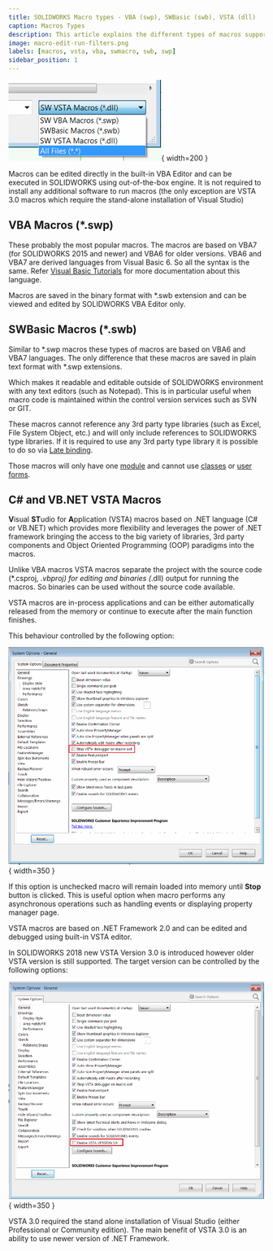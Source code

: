 ```yaml
---
title: SOLIDWORKS Macro types - VBA (swp), SWBasic (swb), VSTA (dll)
caption: Macros Types
description: This article explains the different types of macros supported by SOLIDWORKS (VBA, VSTA, SWBasic)
image: macro-edit-run-filters.png
labels: [macros, vsta, vba, swmacro, swb, swp]
sidebar_position: 1
---
```

![Macros filter when running the macro](macro-edit-run-filters.png){ width=200 }

Macros can be edited directly in the built-in VBA Editor and can be executed in SOLIDWORKS using out-of-the-box engine. It is not required to install any additional software to run macros (the only exception are VSTA 3.0 macros which require the stand-alone installation of Visual Studio)

## VBA Macros (*.swp)

These probably the most popular macros. The macros are based on VBA7 (for SOLIDWORKS 2015 and newer) and VBA6 for older versions. VBA6 and VBA7 are derived languages from Visual Basic 6. So all the syntax is the same. Refer [Visual Basic Tutorials](/docs/codestack/visual-basic) for more documentation about this language.

Macros are saved in the binary format with *.swb extension and can be viewed and edited by SOLIDWORKS VBA Editor only.

## SWBasic Macros (*.swb)

Similar to *.swp macros these types of macros are based on VBA6 and VBA7 languages. The only difference that these macros are saved in plain text format with *.swp extensions.

Which makes it readable and editable outside of SOLIDWORKS environment with any text editors (such as Notepad). This is in particular useful when macro code is maintained within the control version services such as SVN or GIT.

These macros cannot reference any 3rd party type libraries (such as Excel, File System Object, etc.) and will only include references to SOLIDWORKS type libraries. If it is required to use any 3rd party type library it is possible to do so via [Late binding](/docs/codestack/visual-basic/variables/declaration/#early-binding-and-late-binding).

Those macros will only have one [module](/docs/codestack/visual-basic/modules/) and cannot use [classes](/docs/codestack/visual-basic/classes/) or [user forms](/docs/codestack/visual-basic/user-forms/).

## C# and VB.NET VSTA Macros

**V**isual **ST**udio for **A**pplication (VSTA) macros based on .NET language (C# or VB.NET) which provides more flexibility and leverages the power of .NET framework bringing the access to the big variety of libraries, 3rd party components and Object Oriented Programming (OOP) paradigms into the macros.

Unlike VBA macros VSTA macros separate the project with the source code (*.csproj, *.vbproj) for editing and binaries (*.dll) output for running the macros. So binaries can be used without the source code available.

VSTA macros are in-process applications and can be either automatically released from the memory or continue to execute after the main function finishes. 

This behaviour controlled by the following option:

![Stop VSTA debugger on macro exit option](option-stop-vsta-debugger-on-macro-exit.png){ width=350 }

If this option is unchecked macro will remain loaded into memory until **Stop** button is clicked. This is useful option when macro performs any asynchronous operations such as handling events or displaying property manager page.

VSTA macros are based on .NET Framework 2.0 and can be edited and debugged using built-in VSTA editor.

In SOLIDWORKS 2018 new VSTA Version 3.0 is introduced however older VSTA version is still supported. The target version can be controlled by the following options:

![Enable VSTA VERSION 3.0 option](option-enable-vsta-version-3.png){ width=350 }

VSTA 3.0 required the stand alone installation of Visual Studio (either Professional or Community edition). The main benefit of VSTA 3.0 is an ability to use newer version of .NET Framework.
